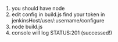 1. you should have node
2. edit config in build.js
find your token in  jenkinsHost/user/:username/configure
3. node build.js
4. console will log STATUS:201 (successed!)

